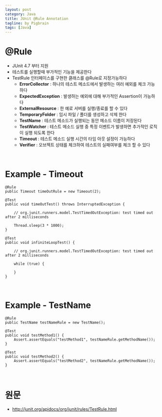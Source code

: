 ```yaml
---
layout: post
category: Java
title: JUnit @Rule Annotation
tagline: by Pigbrain
tags: [Java]
---
```


<!--more-->

# @Rule  
* JUnit 4.7 부터 지원  
* 테스트를 실행할때 부가적인 기능을 제공한다  
* TestRule 인터페이스를 구현한 클래스를 @Rule로 지정가능하다  
	* **ErrorCollector** : 하나의 테스트 메소드에서 발생하는 여러 예외를 체크 가능하다    
	* **ExpectedException** : 발생하는 예외에 대해 부가적인 Assertion이 가능하다    
	* **ExternalResource** : 한 예로 서버를 실행/종료를 할 수 있다    
	* **TemporaryFolder** : 임시 파일 / 폴더를 생성하고 삭제 한다    
	* **TestName** : 테스트 메소드가 실행되는 동안 메소드 이름이 저장된다    
	* **TestWatcher** : 테스트 메소드 실행 중 특정 이벤트가 발생하면 추가적인 로직이 실행 되도록 한다  
	* **Timeout** : 테스트 메소드 실행 시간의 타임 아웃 설정이 가능하다    
	* **Verifier** : 오브젝트 상태를 체크하여 테스트의 실패여부를 체크 할 수 있다  

<br>  

# Example - Timeout  
	@Rule
	public Timeout timeOutRule = new Timeout(2);

	@Test
	public void timeOutTest() throws InterruptedException {
		
		// org.junit.runners.model.TestTimedOutException: test timed out after 2 milliseconds
		
		Thread.sleep(3 * 1000);
	}

	@Test
	public void infiniteLoopTest() {
		
		// org.junit.runners.model.TestTimedOutException: test timed out after 2 milliseconds
	
		while (true) {
			
		}
	}  

<br>  

# Example - TestName  
	@Rule
	public TestName testNameRule = new TestName();

	@Test
	public void testMethod1() {
		Assert.assertEquals("testMethod1", testNameRule.getMethodName());
	}

	@Test
	public void testMethod2() {
		Assert.assertEquals("testMethod2", testNameRule.getMethodName());
	} 
  
<br>  
  
# 원문  
* http://junit.org/apidocs/org/junit/rules/TestRule.html  


